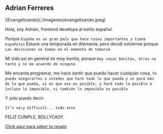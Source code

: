 ## Adrian Ferreres
<link rel="shortcut icon" type="image/png" href="/favicon.png?">
![Evangelizando](./imagenes/evangelizando.jpeg)

Hola, soy Adrián, frontend developa al estilo español.  

Porque `España es un gran país que hace cosas importantes y tiene españoles`
Estuve una temporada en Alemania, pero decidí volverme porque `Las decisiones se toman en el momento de tomarse`

Mi vida así en general es muy bonita, porque `Hay cosas bonitas, otras no tanto y no me acuerdo de ninguna`

Me encanta programar, me hace sentir que puedo hacer cualquier cosa, `Yo puedo asegurarles a ustedes que haré todo lo que pueda y un poco más de lo que pueda, si es que eso es posible, y haré todo lo posible e incluso lo imposible, si también lo imposible es posible`

Y solo puedo decir:

`It’s very difficult... todo esto`

FELIZ CUMPLE, BOLLYCAO!!

[Click aquí para saber tu regalo](https://www.youtube.com/watch?v=1XZGHOxnCto)